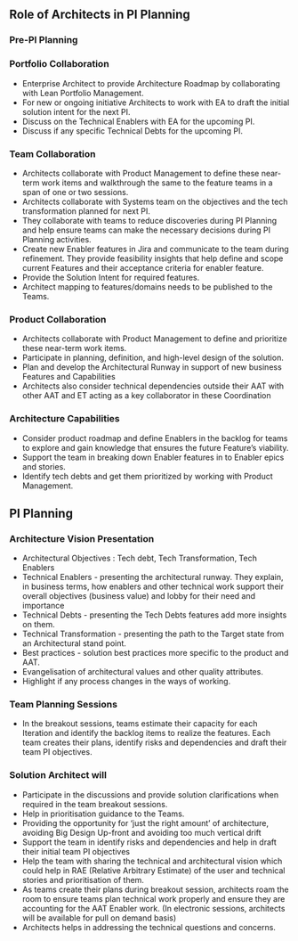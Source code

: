 ## Role of Architects in PI Planning

### Pre-PI Planning

### Portfolio Collaboration
- Enterprise Architect to provide Architecture Roadmap by collaborating with Lean Portfolio Management.
- For new or ongoing initiative Architects to work with EA to draft the initial solution intent for the next PI.
- Discuss on the Technical Enablers with EA for the upcoming PI.
- Discuss if any specific Technical Debts for the upcoming PI.

### Team Collaboration
- Architects collaborate with Product Management to define these near-term work items and walkthrough the same to the feature teams in a span of one or two sessions.
- Architects collaborate with Systems team on the objectives and the tech transformation planned for next PI.
- They collaborate with teams to reduce discoveries during PI Planning and help ensure teams can make the necessary decisions during PI Planning activities.
- Create new Enabler features in Jira and communicate to the team during refinement. They provide feasibility insights that help define and scope current Features and their acceptance criteria for enabler feature.
- Provide the Solution Intent for required features.
- Architect mapping to features/domains needs to be published to the Teams.

### Product Collaboration
- Architects collaborate with Product Management to define and prioritize these near-term work items.
- Participate in planning, definition, and high-level design of the solution.
- Plan and develop the Architectural Runway in support of new business Features and Capabilities
- Architects also consider technical dependencies outside their AAT with other AAT and ET acting as a key collaborator in these Coordination

### Architecture Capabilities

- Consider product roadmap and define Enablers in the backlog for teams to explore and gain knowledge that ensures the future Feature’s viability.
- Support the team in breaking down Enabler features in to Enabler epics and stories.
- Identify tech debts and get them prioritized by working with Product Management.

## PI Planning

### Architecture Vision Presentation

- Architectural Objectives : Tech debt, Tech Transformation, Tech Enablers
- Technical Enablers - presenting the architectural runway. They explain, in business terms, how enablers and other technical work support their overall objectives (business value) and lobby for their need and importance
- Technical Debts - presenting the Tech Debts features add more insights on them.
- Technical Transformation - presenting the path to the Target state from an Architectural stand point.
- Best practices - solution best practices more specific to the product and AAT.
- Evangelisation of architectural values and other quality attributes.
- Highlight if any process changes in the ways of working.

### Team Planning Sessions
- In the breakout sessions, teams estimate their capacity for each Iteration and identify the backlog items to realize the features. Each team creates their plans, identify risks and dependencies and draft their team PI objectives.

### Solution Architect will
- Participate in the discussions and provide solution clarifications when required in the team breakout sessions.
- Help in prioritisation guidance to the Teams.
- Providing the opportunity for ‘just the right amount’ of architecture, avoiding Big Design Up-front and avoiding too much vertical drift
- Support the team in identify risks and dependencies and help in draft their initial team PI objectives
- Help the team with sharing the technical and architectural vision which could help in RAE (Relative Arbitrary Estimate) of the user and technical stories and prioritisation of them.
- As teams create their plans during breakout session, architects roam the room to ensure teams plan technical work properly and ensure they are accounting for the AAT Enabler work. (In electronic sessions, architects will be available for pull on demand basis)
- Architects helps in addressing the technical questions and concerns.